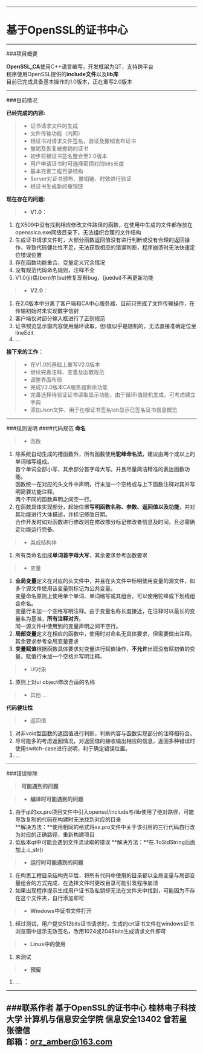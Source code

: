 --------
基于OpenSSL的证书中心
===================

--------

###项目概要

**OpenSSL_CA**使用C++语言编写，开发框架为QT，支持跨平台       
程序使用OpenSSL提供的**include文件**以及**lib库**      
目前已完成具备基本操作的1.0版本，正在重写2.0版本

--------

###目前情况

**已经完成的内容:**

> - 证书请求文件的生成
> - 文件传输功能（内网）
> - 根证书对请求文件签名，验证及撤销发布证书
> - 撤销及恢复被撤销的证书
> - 初步将根证书签名整合至2.0版本
> - 用户申请证书时可选择密钥对的bits长度
> - 基本完善工程目录结构
> - Server对证书颁布、撤销链、时效进行验证
> - 根证书生成新的撤销链

**现在存在的问题:**

> - **V1.0**：   
1.  在X509中没有找到相应修改文件路径的函数，在使用中生成的文件都存放在opensslca.exe同级目录下，无法组织合理的文件结构       
2.  生成证书请求文件时，大部分函数返回值没有进行判断或没有合理的返回操作，导致代码健壮性不足，无法获取相应的错误判断，程序崩溃时无法快速定位错误位置
3.  存在函数功能重合，变量定义冗余情况
4.  没有规范代码命名规则，注释不全
5.  V1.0(ji)偶(ben)尔(bu)修复现有bug，(juedui)不再更新功能

> - **V2.0**：  
1.   在2.0版本中分离了客户端和CA中心服务器，目前只完成了文件传输操作，在传输初始时未实现数字信封
2.   客户端仅对部分输入框进行了正则规范
3.   证书预览显示窗内容使用循环读取，但i值似乎是随机的，无法直接准确定位至lineEdit
4.   ...

**接下来的工作：**

> - 在V1.0的基础上重写V2.0版本
> - 继续完善注释、变量及函数规范
> - 调整界面布局
> - 完成V2.0版本CA服务器剩余功能
> - 完善选择待验证证书读取显示功能，由于循环i值随机生成，可考虑建立字典
> - 添加Json文件，用于在根证书签名tab显示已签名证书信息概览

---------

###规则说明
####代码规范
**命名**
> - 函数
1.   除系统自动生成的槽函数外，所有函数使用**驼峰命名法**，建议由两个或以上的单词缩写组成。    
     首个单词全部小写，其余部分首字母大写。并且尽量简洁精准的表达函数功能。    
     函数统一在对应的头文件中声明，行末加一个空格或与上下函数注释对其并写明简要功能注释。    
     两个不同的函数声明之间空一行。
2.   在函数具体实现部分，起始位置**写明函数名称、参数、返回值以及功能**，并对其功能进行大体描述，并标记修改日期。    
     合作开发时如对函数进行修改则在修改部分标记修改者信息及时间，且必需确定功能运行完备。
> - 类或结构体
1.   所有类命名组成**单词首字母大写**，其余要求参考函数要求
> - 变量
1.   **全局变量**定义在对应的头文件中，并且在头文件中标明使用变量的源文件，如多个源文件使用该变量则标记为公共变量。    
     变量命名原则上使用单个单词、单词缩写或其组合，可以使用驼峰或下划线组合命名。    
     变量行末加一个空格写明注释。由于变量名称长度接近，在注释时以最长的变量名为基准，**所有注释对齐**。    
     同一源文件中使用到的变量声明之间不空行。
2.   **局部变量**定义在相应的函数中，使用时对命名无具体要求，但需要做出注释。    
     其余要求参考全局变量要求    
3.   **变量赋值**根据函数具体要求对变量进行赋值操作，**不允许**出现没有赋初值的变量。赋值行末加一个空格并写明注释。
> - UI对象
1.   原则上对ui object修改合适的名称
> - 其他
...

**代码健壮性**
> - 返回值
1.   对非void型函数的返回值进行判断，判断内容与函数实现部分的注释相符合。
2.   尽可能多的考虑返回情况，对返回值的接收输出相应的信息，返回多种错误时使用switch-case进行说明，利于确定错误位置。
3.   ...

--------


###错误排除

> **可能遇到的问题**

> - **编译时可能遇到的问题**
1.   由于qt的xx.pro项目文件中引入openssl/include与/lib使用了绝对路径，可能导致复制的代码在构建时无法找到对应的目录    
**解决方法：**使用相同的格式将xx.pro文件中关于该引用的三行代码自行改为对应的正确路径，重新构建项目    
2.   低版本qt中可能会遇到文件流读取的错误
**解决方法：**在.ToStdString后面加上.c_str()

> - **运行时可能遇到的问题**
1.   在构思工程目录结构完毕后，将所有代码中使用的目录都以全局变量与局部变量组合的方式完成，在选择文件时更改目录可能引发程序崩溃
2.   如果出现程序提示生成用户证书及私钥却无法在文件夹中找到，可能因为不存在这个文件夹，自行添加即可

> - **Windows中证书文件打开**
1.   经过测试，用户提交512bits证书请求时，生成的crt证书文件在windows证书浏览窗中提示无效签名，改用1024或2048bits生成请求文件即可

> - **Linux中的使用**
1.   未测试

> - **预留**
1.   ...

---------


###联系作者
基于OpenSSL的证书中心 桂林电子科技大学 计算机与信息安全学院 信息安全13402 曾若星 张德信   
邮箱：orz_amber@163.com
---------
